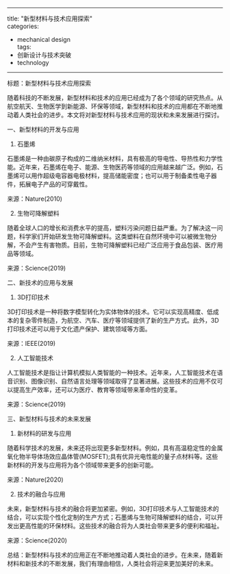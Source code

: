 
---  
title: "新型材料与技术应用探索"  
categories:  
  - mechanical design  
tags: 
  - 创新设计与技术突破 
  - technology  
---  

标题：新型材料与技术应用探索

随着科技的不断发展，新型材料和技术的应用已经成为了各个领域的研究热点。从航空航天、生物医学到新能源、环保等领域，新型材料和技术的应用都在不断地推动着人类社会的进步。本文将对新型材料与技术应用的现状和未来发展进行探讨。

一、新型材料的开发与应用

1. 石墨烯

石墨烯是一种由碳原子构成的二维纳米材料，具有极高的导电性、导热性和力学性能。近年来，石墨烯在电子、能源、生物医药等领域的应用越来越广泛。例如，石墨烯可以用作超级电容器电极材料，提高储能密度；也可以用于制备柔性电子器件，拓展电子产品的可穿戴性。

来源：Nature(2010)

2. 生物可降解塑料

随着全球人口的增长和消费水平的提高，塑料污染问题日益严重。为了解决这一问题，科学家们开始研发生物可降解塑料。这类塑料在自然环境中可以被微生物分解，不会产生有害物质。目前，生物可降解塑料已经广泛应用于食品包装、医疗用品等领域。

来源：Science(2019)

二、新技术的应用与发展

1. 3D打印技术

3D打印技术是一种将数字模型转化为实体物体的技术。它可以实现高精度、低成本的复杂零件制造，为航空、汽车、医疗等领域提供了新的生产方式。此外，3D打印技术还可以用于文化遗产保护、建筑领域等方面。

来源：IEEE(2019)

2. 人工智能技术

人工智能技术是指让计算机模拟人类智能的一种技术。近年来，人工智能技术在语音识别、图像识别、自然语言处理等领域取得了显著进展。这些技术的应用不仅可以提高生产效率，还可以为医疗、教育等领域带来革命性的变革。

来源：Science(2019)

三、新型材料与技术的未来发展

1. 新材料的研发与应用

随着科学技术的发展，未来还将出现更多新型材料。例如，具有高温稳定性的金属氧化物半导体场效应晶体管(MOSFET);具有优异光电性能的量子点材料等。这些新材料的开发与应用将为各个领域带来更多的创新可能。

来源：Nature(2020)

2. 技术的融合与应用

未来，新型材料与技术的融合将更加紧密。例如，3D打印技术与人工智能技术的结合，可以实现个性化定制的生产方式；石墨烯与生物可降解塑料的结合，可以开发出更高性能的环保材料。这些技术的融合将为人类社会带来更多的便利和福祉。

来源：Science(2020)

总结：新型材料与技术的应用正在不断地推动着人类社会的进步。在未来，随着新材料和新技术的不断发展，我们有理由相信，人类社会将迎来更加美好的未来。 
